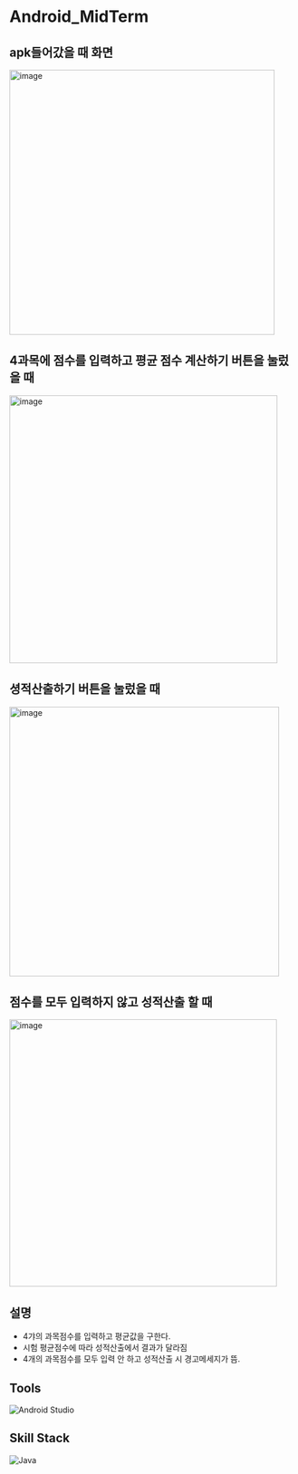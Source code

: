# Android_MidTerm

## apk들어갔을 때 화면

<img width="468" alt="image" src="https://user-images.githubusercontent.com/102028778/161050598-f2bf75cb-5b5d-41be-a6f1-b8f1f4be1a5f.png">

## 4과목에 점수를 입력하고 평균 점수 계산하기 버튼을 눌렀을 때
<img width="473" alt="image" src="https://user-images.githubusercontent.com/102028778/161051016-c264b323-a8e5-477e-8023-df80359b3190.png">

## 셩적산출하기 버튼을 눌렀을 때
<img width="476" alt="image" src="https://user-images.githubusercontent.com/102028778/161051587-94929c7f-96d3-4282-b0ff-452f4aab1616.png">

## 점수를 모두 입력하지 않고 성적산출 할 때
<img width="472" alt="image" src="https://user-images.githubusercontent.com/102028778/161065012-b73e2df0-eaee-4302-9823-af78ba5ca05f.png">



## 설명
* 4갸의 과목점수를 입력하고 평균값을 구한다.
* 시험 평균점수에 따라 성적산출에서 결과가 달라짐
* 4개의 과목점수를 모두 입력 안 하고 성적산출 시 경고메세지가 뜸.

## Tools
![Android Studio](https://img.shields.io/badge/Android%20Studio-008000.svg?&style=for-the-badge&logo=Android%20Studio&logocolor=white)
## Skill Stack
![Java](https://img.shields.io/badge/Java-FF160B.svg?&style=for-the-badge&logo=Java&logocolor=white)
